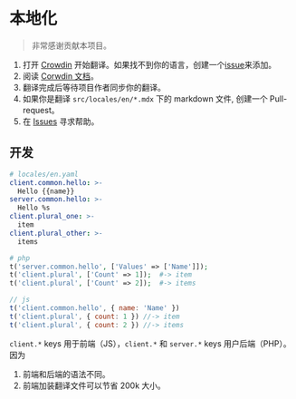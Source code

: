 # 本地化

> 非常感谢贡献本项目。

1. 打开 [Crowdin](https://crowdin.com/project/gazellepw) 开始翻译。如果找不到你的语言，创建一个[issue](https://github.com/Mosasauroidea/GazellePW/issues)来添加。
2. 阅读 [Corwdin 文档](https://support.crowdin.com/online-editor/)。
3. 翻译完成后等待项目作者同步你的翻译。
4. 如果你是翻译 `src/locales/en/*.mdx` 下的 markdown 文件, 创建一个 Pull-request。
5. 在 [Issues](https://github.com/Mosasauroidea/GazellePW/issues) 寻求帮助。

## 开发

```yaml
# locales/en.yaml
client.common.hello: >-
  Hello {{name}}
server.common.hello: >-
  Hello %s
client.plural_one: >-
  item
client.plural_other: >-
  items
```

```php
# php
t('server.common.hello', ['Values' => ['Name']]);
t('client.plural', ['Count' => 1]);  #-> item
t('client.plural', ['Count' => 2]);  #-> items
```

```js
// js
t('client.common.hello', { name: 'Name' })
t('client.plural', { count: 1 }) //-> item
t('client.plural', { count: 2 }) //-> items
```

`client.*` keys 用于前端（JS），`client.*` 和 `server.*` keys 用户后端（PHP）。因为

1. 前端和后端的语法不同。
2. 前端加装翻译文件可以节省 200k 大小。
